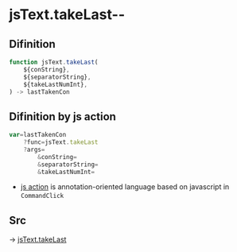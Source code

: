 # jsText.takeLast--

## Difinition

```js.js
function jsText.takeLast(
	${conString},
	${separatorString},
	${takeLastNumInt},
) -> lastTakenCon
```




## Difinition by js action

```js.js
var=lastTakenCon
	?func=jsText.takeLast
	?args=
		&conString=
		&separatorString=
		&takeLastNumInt=
```

- [js action](#) is annotation-oriented language based on javascript in `CommandClick`



## Src

-> [jsText.takeLast](https://github.com/puutaro/CommandClick/blob/master/app/src/main/java/com/puutaro/commandclick/fragment_lib/terminal_fragment/js_interface/text/JsText.kt#L61)


